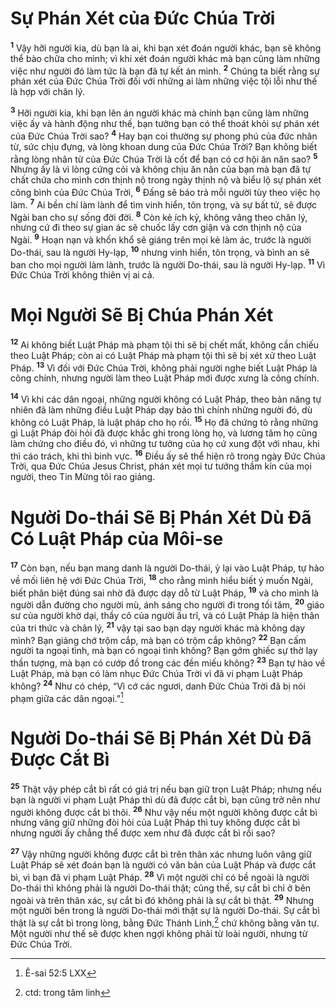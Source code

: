 # Sự Phán Xét của Đức Chúa Trời

<sup><b>1</b></sup> Vậy hỡi người kia, dù bạn là ai, khi bạn xét đoán người khác, bạn sẽ không thể bào chữa cho mình; vì khi xét đoán người khác mà bạn cũng làm những việc như người đó làm tức là bạn đã tự kết án mình. <sup><b>2</b></sup> Chúng ta biết rằng sự phán xét của Đức Chúa Trời đối với những ai làm những việc tội lỗi như thế là hợp với chân lý.

<sup><b>3</b></sup> Hỡi người kia, khi bạn lên án người khác mà chính bạn cũng làm những việc ấy và hành động như thế, bạn tưởng bạn có thể thoát khỏi sự phán xét của Đức Chúa Trời sao? <sup><b>4</b></sup> Hay bạn coi thường sự phong phú của đức nhân từ, sức chịu đựng, và lòng khoan dung của Đức Chúa Trời? Bạn không biết rằng lòng nhân từ của Đức Chúa Trời là cốt để bạn có cơ hội ăn năn sao? <sup><b>5</b></sup> Nhưng ấy là vì lòng cứng cỏi và không chịu ăn năn của bạn mà bạn đã tự chất chứa cho mình cơn thịnh nộ trong ngày thịnh nộ và biểu lộ sự phán xét công bình của Đức Chúa Trời, <sup><b>6</b></sup> Đấng sẽ báo trả mỗi người tùy theo việc họ làm. <sup><b>7</b></sup> Ai bền chí làm lành để tìm vinh hiển, tôn trọng, và sự bất tử, sẽ được Ngài ban cho sự sống đời đời. <sup><b>8</b></sup> Còn kẻ ích kỷ, không vâng theo chân lý, nhưng cứ đi theo sự gian ác sẽ chuốc lấy cơn giận và cơn thịnh nộ của Ngài. <sup><b>9</b></sup> Hoạn nạn và khốn khổ sẽ giáng trên mọi kẻ làm ác, trước là người Do-thái, sau là người Hy-lạp, <sup><b>10</b></sup> nhưng vinh hiển, tôn trọng, và bình an sẽ ban cho mọi người làm lành, trước là người Do-thái, sau là người Hy-lạp. <sup><b>11</b></sup> Vì Đức Chúa Trời không thiên vị ai cả.

# Mọi Người Sẽ Bị Chúa Phán Xét

<sup><b>12</b></sup> Ai không biết Luật Pháp mà phạm tội thì sẽ bị chết mất, không cần chiếu theo Luật Pháp; còn ai có Luật Pháp mà phạm tội thì sẽ bị xét xử theo Luật Pháp. <sup><b>13</b></sup> Vì đối với Đức Chúa Trời, không phải người nghe biết Luật Pháp là công chính, nhưng người làm theo Luật Pháp mới được xưng là công chính.

<sup><b>14</b></sup> Vì khi các dân ngoại, những người không có Luật Pháp, theo bản năng tự nhiên đã làm những điều Luật Pháp dạy bảo thì chính những người đó, dù không có Luật Pháp, là luật pháp cho họ rồi. <sup><b>15</b></sup> Họ đã chứng tỏ rằng những gì Luật Pháp đòi hỏi đã được khắc ghi trong lòng họ, và lương tâm họ cũng làm chứng cho điều đó, vì những tư tưởng của họ cứ xung đột với nhau, khi thì cáo trách, khi thì binh vực. <sup><b>16</b></sup> Điều ấy sẽ thể hiện rõ trong ngày Đức Chúa Trời, qua Đức Chúa Jesus Christ, phán xét mọi tư tưởng thầm kín của mọi người, theo Tin Mừng tôi rao giảng.

# Người Do-thái Sẽ Bị Phán Xét Dù Đã Có Luật Pháp của Môi-se

<sup><b>17</b></sup> Còn bạn, nếu bạn mang danh là người Do-thái, ỷ lại vào Luật Pháp, tự hào về mối liên hệ với Đức Chúa Trời, <sup><b>18</b></sup> cho rằng mình hiểu biết ý muốn Ngài, biết phân biệt đúng sai nhờ đã được dạy dỗ từ Luật Pháp, <sup><b>19</b></sup> và cho mình là người dẫn đường cho người mù, ánh sáng cho người đi trong tối tăm, <sup><b>20</b></sup> giáo sư của người khờ dại, thầy cô của người ấu trĩ, và có Luật Pháp là hiện thân của tri thức và chân lý, <sup><b>21</b></sup> vậy tại sao bạn dạy người khác mà không dạy mình? Bạn giảng chớ trộm cắp, mà bạn có trộm cắp không? <sup><b>22</b></sup> Bạn cấm người ta ngoại tình, mà bạn có ngoại tình không? Bạn gớm ghiếc sự thờ lạy thần tượng, mà bạn có cướp đồ trong các đền miếu không? <sup><b>23</b></sup> Bạn tự hào về Luật Pháp, mà bạn có làm nhục Đức Chúa Trời vì đã vi phạm Luật Pháp không? <sup><b>24</b></sup> Như có chép, “Vì cớ các ngươi, danh Đức Chúa Trời đã bị nói phạm giữa các dân ngoại.”[^1-3179943e-abf2-4702-a0cb-66e19f6e6c67]

# Người Do-thái Sẽ Bị Phán Xét Dù Đã Được Cắt Bì

<sup><b>25</b></sup> Thật vậy phép cắt bì rất có giá trị nếu bạn giữ trọn Luật Pháp; nhưng nếu bạn là người vi phạm Luật Pháp thì dù đã được cắt bì, bạn cũng trở nên như người không được cắt bì thôi. <sup><b>26</b></sup> Như vậy nếu một người không được cắt bì nhưng vâng giữ những đòi hỏi của Luật Pháp thì tuy không được cắt bì nhưng người ấy chẳng thể được xem như đã được cắt bì rồi sao?

<sup><b>27</b></sup> Vậy những người không được cắt bì trên thân xác nhưng luôn vâng giữ Luật Pháp sẽ xét đoán bạn là người có văn bản của Luật Pháp và được cắt bì, vì bạn đã vi phạm Luật Pháp. <sup><b>28</b></sup> Vì một người chỉ có bề ngoài là người Do-thái thì không phải là người Do-thái thật; cũng thế, sự cắt bì chỉ ở bên ngoài và trên thân xác, sự cắt bì đó không phải là sự cắt bì thật. <sup><b>29</b></sup> Nhưng một người bên trong là người Do-thái mới thật sự là người Do-thái. Sự cắt bì thật là sự cắt bì trong lòng, bằng Đức Thánh Linh,[^2-3179943e-abf2-4702-a0cb-66e19f6e6c67] chứ không bằng văn tự. Một người như thế sẽ được khen ngợi không phải từ loài người, nhưng từ Đức Chúa Trời.

[^1-3179943e-abf2-4702-a0cb-66e19f6e6c67]: Ê-sai 52:5 LXX

[^2-3179943e-abf2-4702-a0cb-66e19f6e6c67]: ctd: trong tâm linh
